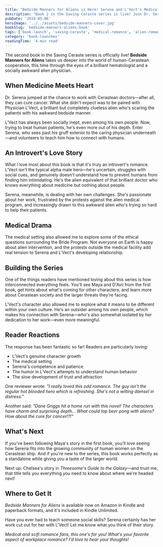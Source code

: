 ```yaml
---
title: "Bedside Manners for Aliens is Here! Serena and L'Vect's Medical Romance"
description: "Book 2 in the Saving Ceraste series is live! Join Dr. Serena as she teaches an alien physician how to connect with human patients—and discovers love in the process."
pubDate: '2019-05-06'
heroImage: '../../assets/bedside-manners-cover.jpg'
bookSlug: 'bedside-manners-aliens-book'
tags: ['book-launch', 'saving-ceraste', 'medical-romance', 'alien-romance']
category: 'book-launches'
readingTime: '4 min read'
---
```


The second book in the Saving Ceraste series is officially live! **Bedside Manners for Aliens** takes us deeper into the world of human-Cerastean cooperation, this time through the eyes of a brilliant hematologist and a socially awkward alien physician.

## When Medicine Meets Heart

Dr. Serena jumped at the chance to work with Cerastean doctors—after all, they can cure cancer. What she didn't expect was to be paired with Physician L'Vect, a brilliant but completely clueless alien who's scaring the patients with his awkward bedside manner.

L'Vect has always been socially inept, even among his own people. Now, trying to treat human patients, he's even more out of his depth. Enter Serena, who sees past his gruff exterior to the caring physician underneath—and volunteers to teach him how to connect with humans.

## An Introvert's Love Story

What I love most about this book is that it's truly an introvert's romance. L'Vect isn't the typical alpha male hero—he's uncertain, struggles with social cues, and genuinely doesn't understand how to prevent humans from finding him intimidating. He's the alien equivalent of that brilliant doctor who knows everything about medicine but nothing about people.

Serena, meanwhile, is dealing with her own challenges. She's passionate about her work, frustrated by the protests against the alien medical program, and increasingly drawn to this awkward alien who's trying so hard to help their patients.

## Medical Drama

The medical setting also allowed me to explore some of the ethical questions surrounding the Bride Program. Not everyone on Earth is happy about alien intervention, and the protests outside the medical facility add real tension to Serena and L'Vect's developing relationship.

## Building the Series

One of the things readers have mentioned loving about this series is how interconnected everything feels. You'll see Maya and D'Avii from the first book, get hints about what's coming for other characters, and learn more about Cerastean society and the larger threats they're facing.

L'Vect's character also allowed me to explore what it means to be different within your own culture. He's an outsider among his own people, which makes his connection with Serena—who's also somewhat isolated by her dedication to her work—even more meaningful.

## Reader Reactions

The response has been fantastic so far! Readers are particularly loving:
- L'Vect's genuine character growth
- The medical setting
- Serena's competence and patience
- The humor in L'Vect's attempts to understand human behavior
- The slow development of trust and attraction

One reviewer wrote: *"I really loved this odd romance. The guy isn't the regular hot blooded hero which is refreshing. She's not a wilting damsel in distress."*

Another said: *"Dane Griggs hit a home run with this novel! The characters have charm and surprising depth... What could top beer pong with aliens? How about the cure for cancer!?!"*

## What's Next

If you've been following Maya's story in the first book, you'll love seeing how Serena fits into the growing community of human women on the Cerastean ship. And if you're new to the series, this book works perfectly as a standalone while giving you a taste of the larger world.

Next up: Chelsea's story in *Threesome's Guide to the Galaxy*—and trust me, that title tells you everything you need to know about where we're headed next!

## Where to Get It

*Bedside Manners for Aliens* is available now on Amazon in Kindle and paperback formats, and it's included in Kindle Unlimited. 

Have you ever had to teach someone social skills? Serena certainly has her work cut out for her with L'Vect! Let me know what you think of their story.

*Medical and scifi romance fans, this one's for you! What's your favorite aspect of workplace romance? I'd love to hear your thoughts!*